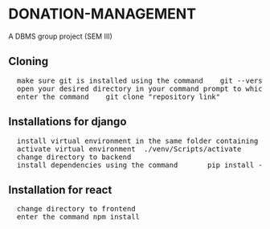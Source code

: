 # DONATION-MANAGEMENT
A DBMS group project (SEM III)


## Cloning
<pre>
  make sure git is installed using the command    git --version  
  open your desired directory in your command prompt to which the repository has to be cloned  
  enter the command    git clone "repository link"
</pre>

## Installations for django
<pre>
  install virtual environment in the same folder containing frontend and backend    puthon -m venv venv  
  activate virtual environment  ./venv/Scripts/activate  
  change directory to backend  
  install dependencies using the command       pip install -r requirements.txt 
</pre> 

## Installation for react
<pre>
  change directory to frontend  
  enter the command npm install  
</pre>
